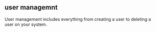 ## user managemnt
User management includes everything from creating a user to deleting a user on your system.
